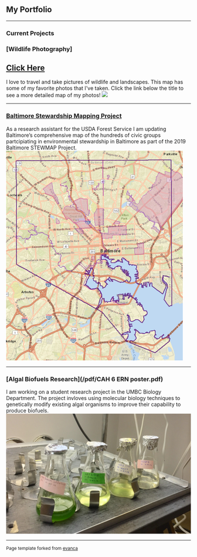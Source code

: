 ## My Portfolio

---

### Current Projects 

### [Wildlife Photography]
## [Click Here](/project_photos/index1.md)
I love to travel and take pictures of wildlife and landscapes. This map has some of my favorite photos that I've taken. Click the link below the title to see a more detailed map of my photos!
<img src="images/PhotoMap.png?raw=true"/>

---
### [Baltimore Stewardship Mapping Project](https://www.nrs.fs.fed.us/stew-map/baltimore/)
As a research assistant for the USDA Forest Service I am updating Baltimore’s comprehensive map of the hundreds of civic groups partcipiating in environmental stewardship in Baltimore as part of the 2019 Baltimore STEWMAP Project. 
<img src="images/Screenshot (92).png?raw=true"/>

---
### [Algal Biofuels Research](/pdf/CAH 6 ERN poster.pdf)
I am working on a student research project in the UMBC Biology Department. The project invloves using molecular biology techniques to genetically modify existing algal organisms to improve their capability to produce biofuels.
<img src="images/algae culture.jpg?raw=true"/>

---
<p style="font-size:12px">Page template forked from <a href="https://github.com/evanca/quick-portfolio">evanca</a></p>
<!-- Remove above link if you don't want to attibute -->
